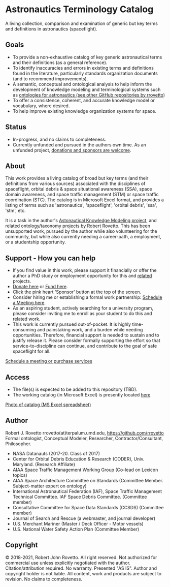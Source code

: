 # Astronautics Terminology Catalog
A living collection, comparison and examination of generic but key terms and definitions in astronautics (spaceflight).

## Goals
- To provide a non-exhaustive catalog of key generic astronautical terms and their definitions (as a general reference).
- To identify inaccuracies and errors in existing terms and definitions found in the literature, particularly standards organization documents (and to recommend improvements).
- A semantic, conceptual and ontological analysis to help inform the development of knowledge modeling and terminological systems such as [ontologies for astronautics (see other GitHub repositories by rrovetto](https://github.com/rrovetto))
- To offer a consistence, coherent, and accurate knowledge model or vocabulary, where desired. 
- To help improve existing knowledge organization systems for space.

## Status
* In-progress, and no claims to completeness.
* Currently unfunded and pursued in the authors own time. As an unfunded project, [donations and sponsors are welcome](https://tinyurl.com/y9qegjsh).

## About
This work provides a living catalog of broad but key terms (and their definitions from various sources) associated with the disciplines of spaceflight, orbital debris & space situational awareness (SSA), space domain awareness, and space traffic management (STM) or space traffic coordination (STC). The catalog is in Microsoft Excel format, and provides a listing of terms such as 'astronautics', 'spaceflight', 'orbital debris', 'ssa', 'stm', etc. 

It is a task in the author's [Astonautical Knowledge Modeling project](https://purl.org/space-ontology), and related ontology/taxonomy projects by Robert Rovetto. This has been unsupported work, pursued by the author while also volunteering for the community, but while also currently needing a career-path, a employment, or a studentship opportunity. 

## Support - How you can help
* If you find value in this work, please support it financially or offer the author a PhD study or employment opportunity for this and [related](https://ontospace.wordpress.com) projects. 
* [Donate here](https://tinyurl.com/y9qegjsh) or [Fund here](https://gogetfunding.com/knowledge-organization-services-ontology-terminology-metadata-concept-analysis/). 
* Click the pink heart 'Sponsor' button at the top of the screen.
* Consider hiring me or establishing a formal work partnership: [Schedule a Meeting here](http://my.setmore.com/bookingpage/f18db686-98bb-41dd-9097-35218b2a1091/services/sb83f723d7838e4484783cc5a1c675f0e6eedf99d).
* As an aspiring student, actively searching for a university program, please consider inviting me to enroll as your student to do this and related work.
* This work is currently pursued out-of-pocket. It is highly time-consuming and painstaking work, and a burden while needing opportunities. Therefore, financial support is needed to sustain and to justify release it. Please consider formally supporting the effort so that service-to-discipline can continue, and contribute to the goal of safe spaceflight for all. 

[Schedule a meeting or purchase services](https://knowledgemodeling.setmore.com/)

## Access
- The file(s) is expected to be added to this repository (TBD).
- The working catalog (in Microsoft Excel) is presently located [here](https://drive.google.com/file/d/1VxThyvuY_VzVl_VNan9cqTsdI6NrYWgX/view?usp=sharing)

[Photo of catalog (MS Excel spreadsheet)](https://raw.githubusercontent.com/rrovetto/Astronautics-Terminology/master/photos/Pic_AstronauticalCatalog1.JPG)


## Author
Robert J. Rovetto
rrovetto(at)terpalum.umd.edu, https://github.com/rrovetto
Formal ontologist, Conceptual Modeler, Researcher, Contractor/Consultant, Philosopher.
* NASA Datanauts (2017-20. Class of 2017)
* Center for Orbital Debris Education & Research (CODER), Univ. Maryland. (Research Affiliate)
* AIAA Space Traffic Management Working Group (Co-lead on Lexicon topics)
* AIAA Space Architecture Committee on Standards (Committee Member. Subject-matter expert on ontology)
* International Astronautical Federation (IAF), Space Traffic Management Technical Committee. IAF Space Debris Committee. (Committee member)
* Consultative Committee for Space Data Standards (CCSDS) (Committee member)
* Journal of Search and Rescue (a webmaster, and journal developer)
* U.S. Merchant Mariner (Master / Deck Officer - Motor vessels)
* U.S. National Water Safety Action Plan (Committee Member)

## Copyright
© 2018-2021, Robert John Rovetto. All right reserved.
Not authorized for commercial use unless explicitly negotiated with the author. Citation/attribution required. No warranty. Presented "AS IS". Author and copyright holder is not liable.
All content, work and products are subject to revision. No claims to completeness. 
